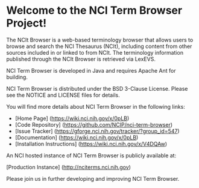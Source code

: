 Welcome to the NCI Term Browser Project!
==============================

The NCIt Browser is a web-based terminology browser that allows users to browse and search 
the NCI Thesaurus (NCIt), including content from other sources included in or linked to from NCIt. 
The terminology information published through the NCIt Browser is retrieved via LexEVS.

NCI Term Browser is developed in Java and requires Apache Ant for building.

NCI Term Browser is distributed under the BSD 3-Clause License.
Please see the NOTICE and LICENSE files for details.

You will find more details about NCI Term Browser in the following links:

 * [Home Page] (https://wiki.nci.nih.gov/x/0pLB)
 * [Code Repository] (https://github.com/NCIP/nci-term-browser)
 * [Issue Tracker] (https://gforge.nci.nih.gov/tracker/?group_id=547)
 * [Documentation] (https://wiki.nci.nih.gov/x/0pLB)
 * [Installation Instructions] (https://wiki.nci.nih.gov/x/V4DQAw)
 
An NCI hosted instance of NCI Term Browser is publicly available at:

[Production Instance] (http://nciterms.nci.nih.gov)
 
Please join us in further developing and improving NCI Term Browser.
